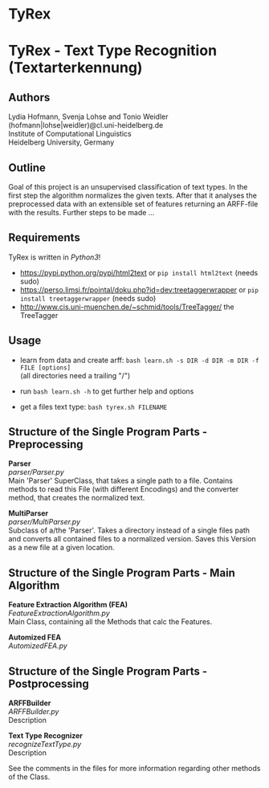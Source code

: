 # TyRex
TyRex - Text Type Recognition (Textarterkennung)
========================================================================

Authors
-------
Lydia Hofmann, Svenja Lohse and Tonio Weidler  
(hofmann|lohse|weidler)@cl.uni-heidelberg.de  
Institute of Computational Linguistics  
Heidelberg University, Germany  

Outline  
----
Goal of this project is an unsupervised classification of text types.
In the first step the algorithm normalizes the given texts. After that it analyses the preprocessed data with an extensible set of features returning an ARFF-file with the results.
Further steps to be made ...  
  
Requirements  
------------
TyRex is written in *Python3*!  
  - https://pypi.python.org/pypi/html2text or ```pip install html2text``` (needs sudo)  
  - https://perso.limsi.fr/pointal/doku.php?id=dev:treetaggerwrapper or ```pip install treetaggerwrapper``` (needs sudo)  
  - http://www.cis.uni-muenchen.de/~schmid/tools/TreeTagger/ the TreeTagger  
  
Usage  
-----  
  * learn from data and create arff: ```bash learn.sh -s DIR -d DIR -m DIR -f FILE [options]```  
    (all directories need a trailing "/")
  * run ```bash learn.sh -h``` to get further help and options  

  * get a files text type: ```bash tyrex.sh FILENAME```
  
Structure of the Single Program Parts - Preprocessing  
---------------------------------------------------------------
**Parser**    
*parser/Parser.py*  
Main 'Parser' SuperClass, that takes a single path to a file. Contains methods to read this File (with different Encodings) and the converter method, that creates the normalized text.

**MultiParser**    
*parser/MultiParser.py*  
Subclass of a/the 'Parser'. Takes a directory instead of a single files path and converts all contained files to a normalized version. Saves this Version as a new file at a given location.

Structure of the Single Program Parts - Main Algorithm  
----------------------------------------------------------------
**Feature Extraction Algorithm (FEA)**  
*FeatureExtractionAlgorithm.py*  
Main Class, containing all the Methods that calc the Features.

**Automized FEA**  
*AutomizedFEA.py*

Structure of the Single Program Parts - Postprocessing  
----------------------------------------------------------------
**ARFFBuilder**  
*ARFFBuilder.py*  
Description  

**Text Type Recognizer**  
*recognizeTextType.py*  
Description  

See the comments in the files for more information regarding other methods of the Class.  
